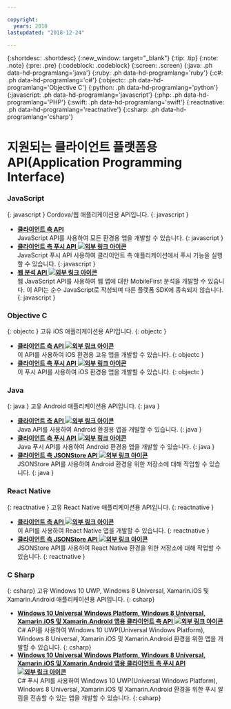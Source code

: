 ```yaml
---

copyright:
  years: 2018
lastupdated: "2018-12-24"

---
```


{:shortdesc: .shortdesc}
{:new_window: target="_blank"}
{:tip: .tip}
{:note: .note}
{:pre: .pre}
{:codeblock: .codeblock}
{:screen: .screen}
{:java: .ph data-hd-programlang='java'}
{:ruby: .ph data-hd-programlang='ruby'}
{:c#: .ph data-hd-programlang='c#'}
{:objectc: .ph data-hd-programlang='Objective C'}
{:python: .ph data-hd-programlang='python'}
{:javascript: .ph data-hd-programlang='javascript'}
{:php: .ph data-hd-programlang='PHP'}
{:swift: .ph data-hd-programlang='swift'}
{:reactnative: .ph data-hd-programlang='reactnative'}
{:csharp: .ph data-hd-programlang='csharp'}

# 지원되는 클라이언트 플랫폼용 API(Application Programming Interface)

### JavaScript
{: javascript }
Cordova/웹 애플리케이션용 API입니다.
{: javascript }
* **[클라이언트 측 API](javascript_client_sdk_api.html)**  
    JavaScript API를 사용하여 모든 환경용 앱을 개발할 수 있습니다.
    {: javascript }
* **[클라이언트 측 푸시 API ![외부 링크 아이콘](../../icons/launch-glyph.svg "외부 링크 아이콘")](http://mobilefirstplatform.ibmcloud.com/api-ref/push-hybrid-cordova-js-apidoc/html/refjavascript-mfp-push-hybrid/html/index.html)**  
    JavaScript 푸시 API 사용하여 클라이언트 측 애플리케이션에서 푸시 기능을 실행할 수 있습니다.
    {: javascript }
* **[웹 분석 API ![외부 링크 아이콘](../../icons/launch-glyph.svg "외부 링크 아이콘")](http://mobilefirstplatform.ibmcloud.com/api-ref/wl-web-analytics-client-js-apidoc/html/refjavascript-web-analytics-client/html/index.html)**  
    웹 JavaScript API를 사용하여 웹 앱에 대한 MobileFirst 분석을 개발할 수 있습니다. 이 API는 순수 JavaScript로 작성되며 다른 플랫폼 SDK에 종속되지 않습니다.
    {: javascript }

### Objective C
{: objectc }
고유 iOS 애플리케이션용 API입니다.
{: objectc }
* **[클라이언트 측 API ![외부 링크 아이콘](../../icons/launch-glyph.svg "외부 링크 아이콘")](http://mobilefirstplatform.ibmcloud.com/api-ref/wl-ios-objc-apidoc/html/refobjc-worklight-ios/html/index.html)**   
    이 API를 사용하여 iOS 환경용 고유 앱을 개발할 수 있습니다.
    {: objectc }
* **[클라이언트 측 푸시 API ![외부 링크 아이콘](../../icons/launch-glyph.svg "외부 링크 아이콘")](http://mobilefirstplatform.ibmcloud.com/api-ref/push-ios-n-objc-apidoc/html/refobjc-mfp-push-ios-native/html/index.html)**  
    이 푸시 API를 사용하여 iOS 환경용 앱을 개발할 수 있습니다.
    {: objectc }

### Java
{: java }
고유 Android 애플리케이션용 API입니다.
{: java }
* **[클라이언트 측 API ![외부 링크 아이콘](../../icons/launch-glyph.svg "외부 링크 아이콘")](http://mobilefirstplatform.ibmcloud.com/api-ref/wl-android-n-java-apidoc/html/refjava-worklight-android-native/html/index.html)**  
    Java API를 사용하여 Android 환경용 앱을 개발할 수 있습니다.
    {: java }
* **[클라이언트 측 푸시 API ![외부 링크 아이콘](../../icons/launch-glyph.svg "외부 링크 아이콘")](http://mobilefirstplatform.ibmcloud.com/api-ref/push-android-n-java-apidoc/html/refjava-mfp-push-android-native/html/index.html)**  
    Java 푸시 API를 사용하여 Android 환경용 앱을 개발할 수 있습니다.
    {: java }
* **[클라이언트 측 JSONStore API ![외부 링크 아이콘](../../icons/launch-glyph.svg "외부 링크 아이콘")](http://mobilefirstplatform.ibmcloud.com/api-ref/mfp-client-android-jsonstore-8/html/refjava-mfp-client-android-jsonstore/html/)**  
    JSONStore API를 사용하여 Android 환경을 위한 저장소에 대해 작업할 수 있습니다.
    {: java }

### React Native
{: reactnative }
고유 React Native 애플리케이션용 API입니다.
{: reactnative }

* **[클라이언트 측 API ![외부 링크 아이콘](../../icons/launch-glyph.svg "외부 링크 아이콘")](http://mobilefirstplatform.ibmcloud.com/api-ref/ibm-mobile-first-reactnative/html/refreactnative-mfp-apidoc/html/index.html)**   
    이 API를 사용하여 React Native 앱을 개발할 수 있습니다.
    {: reactnative }
* **[클라이언트 측 JSONStore API ![외부 링크 아이콘](../../icons/launch-glyph.svg "외부 링크 아이콘")](http://mobilefirstplatform.ibmcloud.com/api-ref/ibm-mobile-first-reactnative-jsonstore/html/refreactnative-jsonstore-mfp-apidoc/html/index.html)**   
    JSONStore API를 사용하여 React Native 환경을 위한 저장소에 대해 작업할 수 있습니다.
    {: reactnative }

### C Sharp
{: csharp}
고유 Windows 10 UWP, Windows 8 Universal, Xamarin.iOS 및 Xamarin.Android 애플리케이션용 API입니다.
{: csharp}
* **[Windows 10 Universal Windows Platform, Windows 8 Universal, Xamarin.iOS 및 Xamarin.Android 앱용 클라이언트 측 API ![외부 링크 아이콘](../../icons/launch-glyph.svg "외부 링크 아이콘")](http://public.dhe.ibm.com/software/products/en/MobileFirstPlatform/docs/v800/mfpf_csharp_win8_native_client_api.pdf)**  
    C# API를 사용하여 Windows 10 UWP(Universal Windows Platform), Windows 8 Universal, Xamarin.iOS 및 Xamarin.Android 환경을 위한 앱을 개발할 수 있습니다.
    {: csharp}
* **[Windows 10 Universal Windows Platform, Windows 8 Universal, Xamarin.iOS 및 Xamarin.Android 앱용 클라이언트 측 푸시 API ![외부 링크 아이콘](../../icons/launch-glyph.svg "외부 링크 아이콘")](http://public.dhe.ibm.com/software/products/en/MobileFirstPlatform/docs/v800/mfpf_csharp_win8_native_client_push_api.pdf)**  
    C# 푸시 API를 사용하여 Windows 10 UWP(Universal Windows Platform), Windows 8 Universal, Xamarin.iOS 및 Xamarin.Android 환경을 위한 푸시 알림을 전송할 수 있는 앱을 개발할 수 있습니다.
    {: csharp}
